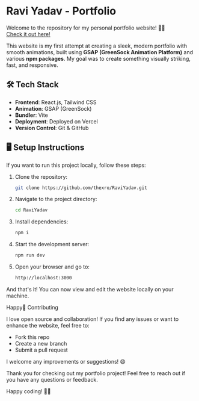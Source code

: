# Ravi Yadav - Portfolio

Welcome to the repository for my personal portfolio website! 🎨🚀  
[Check it out here!](https://google.com)

This website is my first attempt at creating a sleek, modern portfolio with smooth animations, built using **GSAP (GreenSock Animation Platform)** and various **npm packages**. My goal was to create something visually striking, fast, and responsive.

## 🛠️ Tech Stack

- **Frontend**: React.js, Tailwind CSS
- **Animation**: GSAP (GreenSock)
- **Bundler**: Vite
- **Deployment**: Deployed on Vercel
- **Version Control**: Git & GitHub

## 🖥️ Setup Instructions

If you want to run this project locally, follow these steps:

1. Clone the repository:
   ```bash
   git clone https://github.com/thexro/RaviYadav.git
   ```
2. Navigate to the project directory:

    ```bash
    cd RaviYadav
    ```
3. Install dependencies:
   ```bash
   npm i
   ```
4. Start the development server:
   ```bash
   npm run dev
   ```
   
5. Open your browser and go to:
   ```bash
   http://localhost:3000
   ```

And that's it! You can now view and edit the website locally on your machine.



Happy🌟 Contributing

I love open source and collaboration! If you find any issues or want to enhance the website, feel free to:
  - Fork this repo
  - Create a new branch
  - Submit a pull request

   I welcome any improvements or suggestions! 😄

Thank you for checking out my portfolio project! Feel free to reach out if you have any questions or feedback.

Happy coding! 👨‍💻
